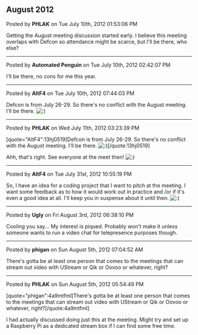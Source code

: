## August 2012
Posted by **PHLAK** on Tue July 10th, 2012 01:53:06 PM

Getting the August meeting discussion started early.  I believe this meeting overlaps with Defcon so attendance might be scarce, but I'll be there, who else?

--------------------------------------------------------------------------------

Posted by **Automated Penguin** on Tue July 10th, 2012 02:42:07 PM

I'll be there, no cons for me this year.

--------------------------------------------------------------------------------

Posted by **AltF4** on Tue July 10th, 2012 07:44:03 PM

Defcon is from July 26-29. So there's no conflict with the August meeting. I'll be there. <!-- s:) --><img src="{SMILIES_PATH}/icon_e_smile.gif" alt=":)" title="Smile" /><!-- s:) -->

--------------------------------------------------------------------------------

Posted by **PHLAK** on Wed July 11th, 2012 03:23:39 PM

[quote=&quot;AltF4&quot;:13hj0519]Defcon is from July 26-29. So there's no conflict with the August meeting. I'll be there. <!-- s:) --><img src="{SMILIES_PATH}/icon_e_smile.gif" alt=":)" title="Smile" /><!-- s:) -->[/quote:13hj0519]

Ahh, that's right.  See everyone at the meet then!  <!-- s:) --><img src="{SMILIES_PATH}/icon_e_smile.gif" alt=":)" title="Smile" /><!-- s:) -->

--------------------------------------------------------------------------------

Posted by **AltF4** on Tue July 31st, 2012 10:55:19 PM

So, I have an idea for a coding project that I want to pitch at the meeting. I want some feedback as to how it would work out in practice and /or if it's even a good idea at all. I'll keep you in suspense about it until then. <!-- s:) --><img src="{SMILIES_PATH}/icon_e_smile.gif" alt=":)" title="Smile" /><!-- s:) -->

--------------------------------------------------------------------------------

Posted by **Ugly** on Fri August 3rd, 2012 06:38:10 PM

Cooling you say... My interest is piqued. Probably won't make it unless someone wants to run a video chat for telepresence purposes though.

--------------------------------------------------------------------------------

Posted by **phigan** on Sun August 5th, 2012 07:04:52 AM

There's gotta be at least one person that comes to the meetings that can stream out video with UStream or Qik or Oovoo or whatever, right?

--------------------------------------------------------------------------------

Posted by **PHLAK** on Sun August 5th, 2012 05:54:49 PM

[quote=&quot;phigan&quot;:4a9mtfml]There's gotta be at least one person that comes to the meetings that can stream out video with UStream or Qik or Oovoo or whatever, right?[/quote:4a9mtfml]

I had actually discussed doing just this at the meeting.  Might try and set up a Raspberry Pi as a dedicated stream box if I can find some free time.
